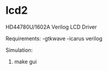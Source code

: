 # lcd2
HD44780U/1602A Verilog LCD Driver

Requirements:
-gtkwave
-icarus verilog

Simulation:
1. make gui
